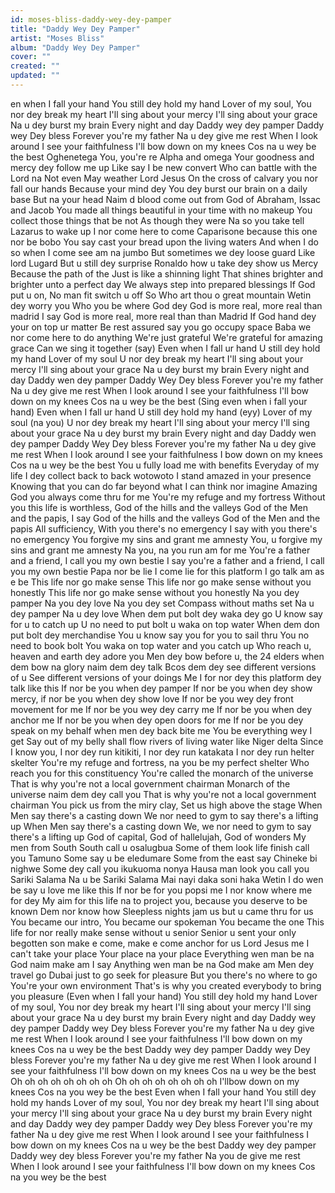 ```yaml
---
id: moses-bliss-daddy-wey-dey-pamper
title: "Daddy Wey Dey Pamper"
artist: "Moses Bliss"
album: "Daddy Wey Dey Pamper"
cover: ""
created: ""
updated: ""
---
```


en when I fall your hand
You still dey hold my hand
Lover of my soul, You nor dey break my heart
I'll sing about your mercy
I'll sing about your grace
Na u dey burst my brain
Every night and day
Daddy wey dey pamper
Daddy wey Dey bless
Forever you're my father
Na u dey give me rest
When I look around
I see your faithfulness
I'll bow down on my knees
Cos na u wey be the best
Oghenetega
You, you're re Alpha and omega
Your goodness and mercy dey follow me up
Like say I be new convert
Who can battle with the Lord na
Not even May weather
Lord Jesus
On the cross of calvary you nor fall our hands
Because your mind dey
You dey burst our brain on a daily base
But na your head Naim d blood come out from
God of Abraham, Issac and Jacob
You made all things beautiful in your time with no makeup
You collect those things that be not
As though they were
Na so you take tell Lazarus to wake up
I nor come here to come Caparisone because this one nor be bobo
You say cast your bread upon the living waters
And when I do so when I come see am na jumbo
But sometimes we dey loose guard Like lord Lugard
But u still dey surprise Ronaldo how u take dey show us Mercy
Because the path of the Just is like a shinning light
That shines brighter and brighter unto a perfect day
We always step into prepared blessings
If God put u on, No man fit switch u off
So Who art thou o great mountain
Wetin dey worry you
Who you be where God dey
God is more real, more real than madrid
I say God is more real, more real than than Madrid
If God hand dey your on top ur matter
Be rest assured say you go occupy space
Baba we nor come here to do anything
We're just grateful
We're grateful for amazing grace
Can we sing it together (say)
Even when I fall ur hand
U still dey hold my hand
Lover of my soul
U nor dey break my heart
I'll sing about your mercy
I'll sing about your grace
Na u dey burst my brain
Every night and day
Daddy wen dey pamper
Daddy Wey Dey bless
Forever you're my father
Na u dey give me rest
When I look around
I see your faithfulness
I'll bow down on my knees
Cos na u wey be the best
(Sing even when i fall your hand)
Even when I fall ur hand
U still dey hold my hand (eyy)
Lover of my soul (na you)
U nor dey break my heart
I'll sing about your mercy
I'll sing about your grace
Na u dey burst my brain
Every night and day
Daddy wen dey pamper
Daddy Wey Dey bless
Forever you're my father
Na u dey give me rest
When I look around
I see your faithfulness
I bow down on my knees
Cos na u wey be the best
You u fully load me with benefits
Everyday of my life I dey collect back to back wotowoto
I stand amazed in your presence
Knowing that you can do far beyond what I can think nor imagine
Amazing God you always come thru for me
You're my refuge and my fortress
Without you this life is worthless, God of the hills and the valleys
God of the Men and the papis, I say God of the hills and the valleys
God of the Men and the papis
All sufficiency, With you there's no emergency
I say with you there's no emergency
You forgive my sins and grant me amnesty
You, u forgive my sins and grant me amnesty
Na you, na you run am for me
You're a father and a friend, I call you my own bestie
I say you're a father and a friend, I call you my own bestie
Papa nor be lie I come lie for this platform
I go talk am as e be
This life nor go make sense
This life nor go make sense without you honestly
This life nor go make sense without you honestly
Na you dey pamper
Na you dey love
Na you dey set Compass without maths set
Na u dey pamper
Na u dey love
When dem put bolt dey waka dey go
U know say for u to catch up
U no need to put bolt u waka on top water
When dem don put bolt dey merchandise
You u know say you for you to sail thru
You no need to book bolt
You waka on top water and you catch up
Who reach u, heaven and earth dey adore you
Men dey bow before u, the 24 elders when dem bow na glory naim dem dey talk
Bcos dem dey see different versions of u
See different versions of your doings
Me I for nor dey this platform dey talk like this
If nor be you when dey pamper
If nor be you when dey show mercy, if nor be you when dey show love
If nor be you wey dey front movement for me
If nor be you wey dey carry me
If nor be you when dey anchor me
If nor be you when dey open doors for me
If nor be you dey speak on my behalf when men dey back bite me
You be everything wey I get
Say out of my belly shall flow rivers of living water like Niger delta
Since I know you, I nor dey run kitikiti, I nor dey run katakata
I nor dey run helter skelter
You're my refuge and fortress, na you be my perfect shelter
Who reach you for this constituency
You're called the monarch of the universe
That is why you're not a local government chairman
Monarch of the universe naim dem dey call you
That is why you're not a local government chairman
You pick us from the miry clay, Set us high above the stage
When Men say there's a casting down
We nor need to gym to say there's a lifting up
When Men say there's a casting down
We, we nor need to gym to say there's a lifting up
God of capital, God of hallelujah, God of wonders
My men from South South call u osalugbua
Some of them look life finish call you Tamuno
Some say u be eledumare
Some from the east say Chineke bi nighwe
Some dey call you ikukuoma nonya
Hausa man look you call you Sariki Salama
Na u be Sariki Salama
Mai nayi daka soni haka
Wetin I do wen be say u love me like this
If nor be for you popsi me I nor know where me for dey
My aim for this life na to project you, because you deserve to be known
Dem nor know how Sleepless nights jam us but u came thru for us
You became our intro, You became our spokeman
You became the one
This life for nor really make sense without u senior
Senior u sent your only begotten son make e come, make e come anchor for us
Lord Jesus me I can't take your place
Your place na your place
Everything wen man be na God naim make am
I say Anything wen man be na God make am
Men dey travel go Dubai just to go seek for pleasure
But you there's no where to go
You're your own environment
That's is why you created everybody to bring you pleasure (Even when I fall your hand)
You still dey hold my hand
Lover of my soul, You nor dey break my heart
I'll sing about your mercy
I'll sing about your grace
Na u dey burst my brain
Every night and day
Daddy wey dey pamper
Daddy wey Dey bless
Forever you're my father
Na u dey give me rest
When I look around
I see your faithfulness
I'll bow down on my knees
Cos na u wey be the best
Daddy wey dey pamper
Daddy wey Dey bless
Forever you're my father
Na u dey give me rest
When I look around
I see your faithfulness
I'll bow down on my knees
Cos na u wey be the best
Oh oh oh oh oh oh oh oh
Oh oh oh oh oh oh oh oh
I'llbow down on my knees
Cos na you wey be the best
Even when I fall your hand
You still dey hold my hands
Lover of my soul, You nor dey break my heart
I'll sing about your mercy
I'll sing about your grace
Na u dey burst my brain
Every night and day
Daddy wey dey pamper
Daddy wey Dey bless
Forever you're my father
Na u dey give me rest
When I look around
I see your faithfulness
I bow down on my knees
Cos na u wey be the best
Daddy wey dey pamper
Daddy wey dey bless
Forever you're my father
Na you de give me rest
When I look around
I see your faithfulness
I'll bow down on my knees
Cos na you wey be the best
